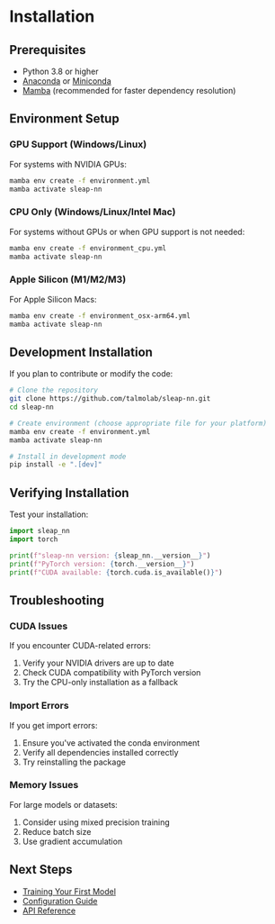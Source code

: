 # Installation

## Prerequisites

- Python 3.8 or higher
- [Anaconda](https://www.anaconda.com/products/distribution) or [Miniconda](https://docs.conda.io/en/latest/miniconda.html)
- [Mamba](https://mamba.readthedocs.io/) (recommended for faster dependency resolution)

## Environment Setup

### GPU Support (Windows/Linux)

For systems with NVIDIA GPUs:

```bash
mamba env create -f environment.yml
mamba activate sleap-nn
```

### CPU Only (Windows/Linux/Intel Mac)

For systems without GPUs or when GPU support is not needed:

```bash
mamba env create -f environment_cpu.yml
mamba activate sleap-nn
```

### Apple Silicon (M1/M2/M3)

For Apple Silicon Macs:

```bash
mamba env create -f environment_osx-arm64.yml
mamba activate sleap-nn
```

## Development Installation

If you plan to contribute or modify the code:

```bash
# Clone the repository
git clone https://github.com/talmolab/sleap-nn.git
cd sleap-nn

# Create environment (choose appropriate file for your platform)
mamba env create -f environment.yml
mamba activate sleap-nn

# Install in development mode
pip install -e ".[dev]"
```

## Verifying Installation

Test your installation:

```python
import sleap_nn
import torch

print(f"sleap-nn version: {sleap_nn.__version__}")
print(f"PyTorch version: {torch.__version__}")
print(f"CUDA available: {torch.cuda.is_available()}")
```

## Troubleshooting

### CUDA Issues

If you encounter CUDA-related errors:

1. Verify your NVIDIA drivers are up to date
2. Check CUDA compatibility with PyTorch version
3. Try the CPU-only installation as a fallback

### Import Errors

If you get import errors:

1. Ensure you've activated the conda environment
2. Verify all dependencies installed correctly
3. Try reinstalling the package

### Memory Issues

For large models or datasets:

1. Consider using mixed precision training
2. Reduce batch size
3. Use gradient accumulation

## Next Steps

- [Training Your First Model](training.md)
- [Configuration Guide](configuration.md)
- [API Reference](api/index.md)